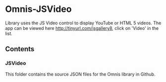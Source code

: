 # Omnis-JSVideo
Library uses the JS Video control to display YouTube or HTML 5 videos.  The app can be viewed here
http://tinyurl.com/jsgallery8, click on 'Video' in the list.

## Contents
### JSVideo
This folder contains the source JSON files for the Omnis library in Github.


